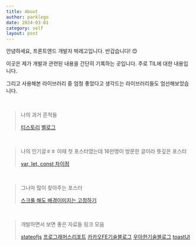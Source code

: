 ```yaml
---
title: About
author: parklego
date: 2024-03-01
category: self
layout: post
---
```


안녕하세요, 프론트엔드 개발자 박레고입니다. 반갑습니다! 😊

이곳은 제가 개발과 관련된 내용을 간단히 기록하는 곳입니다. 주로 TIL에 대한 내용입니다.

그리고 사용해본 라이브러리 중 엄청 좋았다고 생각드는 라이브러리들도 엄선해보았습니다.

<br />

> 나의 과거 흔적들
>
> [티스토리](https://parklego.tistory.com) [벨로그](https://velog.io/@bathingape)

<br />

> 나의 인기글ㅎㅎ 이때 첫 포스터였는데 16만명이 방문한 글이라 뜻깊은 포스터
>
> [var, let, const 차이점](https://velog.io/@bathingape/JavaScript-var-let-const-%EC%B0%A8%EC%9D%B4%EC%A0%90)

<br />

> 그나마 많이 찾아주는 포스터
>
> [스크롤 해도 배경이미지는 고정하기](https://parklego.tistory.com/entry/%EC%8A%A4%ED%81%AC%EB%A1%A4-%ED%95%B4%EB%8F%84-%EB%B0%B0%EA%B2%BD-%EC%9D%B4%EB%AF%B8%EC%A7%80%EB%8A%94-%EA%B3%A0%EC%A0%95%ED%95%98%EA%B8%B0)

<br />

> 개발하면서 보면 좋은 자료들 링크 모음
>
> [stateofjs](https://2022.stateofjs.com/ko-KR/) [프로그래머스리포트](https://programmers.co.kr/pages/survey) [카카오FE기술블로그](https://fe-developers.kakaoent.com/) [우아한기술블로그](https://techblog.woowahan.com/) [toastUI](https://ui.toast.com/posts/ko)
